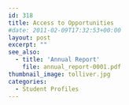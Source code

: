 ```yaml
---
id: 318
title: Access to Opportunities
#date: 2011-02-09T17:32:53+00:00
layout: post
excerpt: ""
see_also:
  - title: 'Annual Report'
    file: annual_report-0001.pdf
thumbnail_image: tolliver.jpg
categories:
  - Student Profiles
---
```



